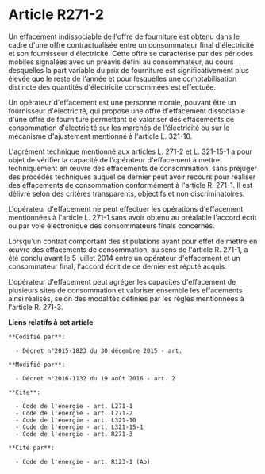 # Article R271-2

Un effacement indissociable de l'offre de fourniture est obtenu dans le cadre d'une offre contractualisée entre un
consommateur final d'électricité et son fournisseur d'électricité. Cette offre se caractérise par des périodes mobiles
signalées avec un préavis défini au consommateur, au cours desquelles la part variable du prix de fourniture est
significativement plus élevée que le reste de l'année et pour lesquelles une comptabilisation distincte des quantités
d'électricité consommées est effectuée. 

Un opérateur d'effacement est une personne morale, pouvant être un fournisseur d'électricité, qui propose une offre
d'effacement dissociable d'une offre de fourniture permettant de valoriser des effacements de consommation d'électricité sur
les marchés de l'électricité ou sur le mécanisme d'ajustement mentionné à l'article L. 321-10. 

L'agrément technique mentionné aux articles L. 271-2 et L. 321-15-1 a pour objet de vérifier la capacité de l'opérateur
d'effacement à mettre techniquement en œuvre des effacements de consommation, sans préjuger des procédés techniques auquel ce
dernier peut avoir recours pour réaliser des effacements de consommation conformément à l'article R. 271-1. Il est délivré
selon des critères transparents, objectifs et non discriminatoires. 

L'opérateur d'effacement ne peut effectuer les opérations d'effacement mentionnées à l'article L. 271-1 sans avoir obtenu au
préalable l'accord écrit ou par voie électronique des consommateurs finals concernés. 

Lorsqu'un contrat comportant des stipulations ayant pour effet de mettre en œuvre des effacements de consommation, au sens de
l'article R. 271-1, a été conclu avant le 5 juillet 2014 entre un opérateur d'effacement et un consommateur final, l'accord
écrit de ce dernier est réputé acquis. 

L'opérateur d'effacement peut agréger les capacités d'effacement de plusieurs sites de consommation et valoriser ensemble les
effacements ainsi réalisés, selon des modalités définies par les règles mentionnées à l'article R. 271-3.

**Liens relatifs à cet article**

	**Codifié par**:

	  - Décret n°2015-1823 du 30 décembre 2015 - art.

	**Modifié par**:

	  - Décret n°2016-1132 du 19 août 2016 - art. 2

	**Cite**:

	  - Code de l'énergie - art. L271-1
	  - Code de l'énergie - art. L271-2
	  - Code de l'énergie - art. L321-10
	  - Code de l'énergie - art. L321-15-1
	  - Code de l'énergie - art. R271-3

	**Cité par**:

	  - Code de l'énergie - art. R123-1 (Ab)
